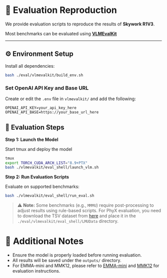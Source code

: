# 🧪 Evaluation Reproduction


We provide evaluation scripts to reproduce the results of **Skywork R1V3**.

Most benchmarks can be evaluated using **[VLMEvalKit](https://github.com/open-compass/VLMEvalKit)**

---
## ⚙️ Environment Setup

Install all dependencies:

```bash
bash ./eval/vlmevalkit/build_env.sh
```
### Set OpenAI API Key and Base URL
Create or edit the `.env` file in `vlmevalkit/` and add the following:

```dotenv
OPENAI_API_KEY=your_api_key_here
OPENAI_API_BASE=https://your_base_url_here
```
## 🚀 Evaluation Steps
**Step 1: Launch the Model**

Start tmux and deploy the model
```bash
tmux
export TORCH_CUDA_ARCH_LIST="8.9+PTX"
bash ./vlmevalkit/eval_shell/launch_vlm.sh
```
**Step 2: Run Evaluation Scripts**

Evaluate on supported benchmarks:
```bash
bash ./vlmevalkit/eval_shell/run_eval.sh
```
> ⚠️ **Note:** Some benchmarks (e.g., `MMMU`) require post-processing to adjust results using rule-based scripts. For PhyX evaluation, you need to download the TSV dataset from [here](https://huggingface.co/datasets/catpp/skywork-r1v3-phy_tsv) and place it in the `./eval/vlmevalkit/eval_shell/LMUData` directory.



# 📌 Additional Notes
- Ensure the model is properly loaded before running evaluation.
- All results will be saved under the `outputs/` directory.
- For EMMA-mini and MMK12, please refer to [EMMA-mini](https://github.com/EMMA-Bench/EMMA) and [MMK12](https://github.com/ModalMinds/MM-EUREKA) for evaluation instructions.

